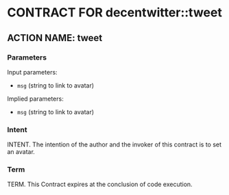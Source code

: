 # CONTRACT FOR decentwitter::tweet

## ACTION NAME: tweet

### Parameters
Input parameters:

* `msg` (string to link to avatar)

Implied parameters: 

* `msg` (string to link to avatar)

### Intent
INTENT. The intention of the author and the invoker of this contract is to set an avatar.

### Term
TERM. This Contract expires at the conclusion of code execution.
